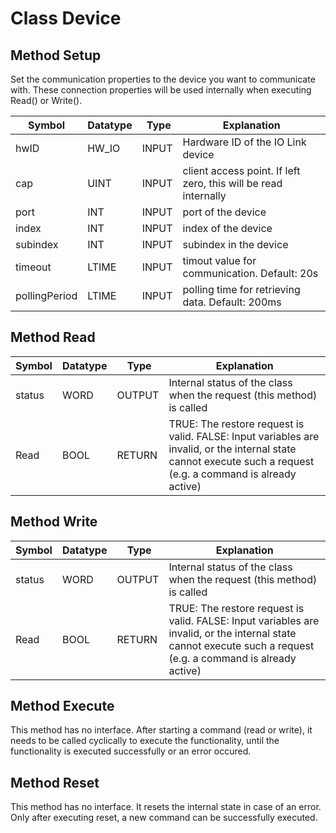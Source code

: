 # Class Device

## Method Setup

Set the communication properties to the device you want to communicate with. These connection properties will be used internally when executing Read() or Write().

| Symbol | Datatype | Type | Explanation |
| --- | --- | --- | --- |
| hwID | HW_IO | INPUT | Hardware ID of the IO Link device |
| cap | UINT | INPUT | client access point. If left zero, this will be read internally |
| port | INT | INPUT | port of the device |
| index | INT | INPUT | index of the device |
| subindex | INT | INPUT | subindex in the device |
| timeout | LTIME | INPUT | timout value for communication. Default: 20s |
| pollingPeriod | LTIME | INPUT | polling time for retrieving data. Default: 200ms |

## Method Read

| Symbol | Datatype | Type | Explanation |
| --- | --- | --- | --- |
| status | WORD | OUTPUT | Internal status of the class when the request (this method) is called |
| Read | BOOL | RETURN | TRUE: The restore request is valid. FALSE: Input variables are invalid, or the internal state cannot execute such a request (e.g. a command is already active) |

## Method Write

| Symbol | Datatype | Type | Explanation |
| --- | --- | --- | --- |
| status | WORD | OUTPUT | Internal status of the class when the request (this method) is called |
| Read | BOOL | RETURN | TRUE: The restore request is valid. FALSE: Input variables are invalid, or the internal state cannot execute such a request (e.g. a command is already active) |

## Method Execute

This method has no interface. After starting a command (read or write), it needs to be called cyclically to execute the functionality, until the functionality is executed successfully or an error occured.

## Method Reset

This method has no interface. It resets the internal state in case of an error. Only after executing reset, a new command can be successfully executed.
